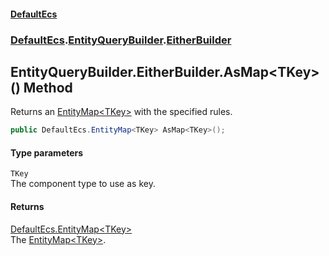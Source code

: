 #### [DefaultEcs](DefaultEcs.md 'DefaultEcs')
### [DefaultEcs](DefaultEcs.md#DefaultEcs 'DefaultEcs').[EntityQueryBuilder](EntityQueryBuilder.md 'DefaultEcs.EntityQueryBuilder').[EitherBuilder](EntityQueryBuilder_EitherBuilder.md 'DefaultEcs.EntityQueryBuilder.EitherBuilder')
## EntityQueryBuilder.EitherBuilder.AsMap&lt;TKey&gt;() Method
Returns an [EntityMap&lt;TKey&gt;](EntityMap_TKey_.md 'DefaultEcs.EntityMap&lt;TKey&gt;') with the specified rules.  
```csharp
public DefaultEcs.EntityMap<TKey> AsMap<TKey>();
```
#### Type parameters
<a name='DefaultEcs_EntityQueryBuilder_EitherBuilder_AsMap_TKey_()_TKey'></a>
`TKey`  
The component type to use as key.
  
#### Returns
[DefaultEcs.EntityMap&lt;](EntityMap_TKey_.md 'DefaultEcs.EntityMap&lt;TKey&gt;')[TKey](EntityQueryBuilder_EitherBuilder_AsMap_TKey_().md#DefaultEcs_EntityQueryBuilder_EitherBuilder_AsMap_TKey_()_TKey 'DefaultEcs.EntityQueryBuilder.EitherBuilder.AsMap&lt;TKey&gt;().TKey')[&gt;](EntityMap_TKey_.md 'DefaultEcs.EntityMap&lt;TKey&gt;')  
The [EntityMap&lt;TKey&gt;](EntityMap_TKey_.md 'DefaultEcs.EntityMap&lt;TKey&gt;').
